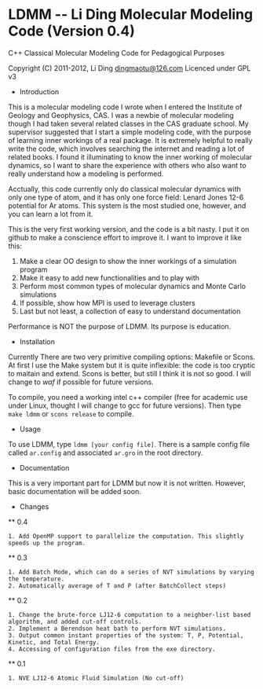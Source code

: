 LDMM -- Li Ding Molecular Modeling Code (Version 0.4)
=====================================================

C++ Classical Molecular Modeling Code for Pedagogical Purposes

Copyright (C) 2011-2012, Li Ding <dingmaotu@126.com>
Licenced under GPL v3

* Introduction

This is a molecular modeling code I wrote when I entered the Institute of
Geology and Geophysics, CAS. I was a newbie of molecular modeling though I had
taken several related classes in the CAS graduate school. My supervisor
suggested that I start a simple modeling code, with the purpose of learning
inner workings of a real package. It is extremely helpful to really write the
code, which involves searching the internet and reading a lot of related
books. I found it illuminating to know the inner working of molecular
dynamics, so I want to share the experience with others who also want to
really understand how a modeling is performed.

Acctually, this code currently only do classical molecular dynamics with only
one type of atom, and it has only one force field: Lenard Jones 12-6
potential for Ar atoms. This system is the most studied one, however, and you
can learn a lot from it.

This is the very first working version, and the code is a bit nasty. I put it
on github to make a conscience effort to improve it. I want to improve it like
this:

1. Make a clear OO design to show the inner workings of a simulation program
2. Make it easy to add new functionalities and to play with
3. Perform most common types of molecular dynamics and Monte Carlo simulations
4. If possible, show how MPI is used to leverage clusters
5. Last but not least, a collection of easy to understand documentation

Performance is NOT the purpose of LDMM. Its purpose is education.

* Installation

Currently There are two very primitive compiling options: Makefile or
Scons. At first I use the Make system but it is quite inflexible: the code is
too cryptic to maitain and extend. Scons is better, but still I think it is
not so good. I will change to *waf* if possible for future versions.

To compile, you need a working intel c++ compiler (free for academic use under
Linux, thought I will change to gcc for future versions). Then type `make
ldmm` or `scons release` to compile.

* Usage

To use LDMM, type `ldmm [your config file]`. There is a sample config file called
`ar.config` and associated `ar.gro` in the root directory.

* Documentation

This is a very important part for LDMM but now it is not written. However,
basic documentation will be added soon.

* Changes

** 0.4

    1. Add OpenMP support to parallelize the computation. This slightly speeds up the program.

** 0.3

    1. Add Batch Mode, which can do a series of NVT simulations by varying the temperature. 
    2. Automatically average of T and P (after BatchCollect steps)

** 0.2

    1. Change the brute-force LJ12-6 computation to a neighber-list based algorithm, and added cut-off controls.
    2. Implement a Berendson heat bath to perform NVT simulations.
    3. Output common instant properties of the system: T, P, Potential, Kinetic, and Total Energy.
    4. Accessing of configuration files from the exe directory.

** 0.1

    1. NVE LJ12-6 Atomic Fluid Simulation (No cut-off)
